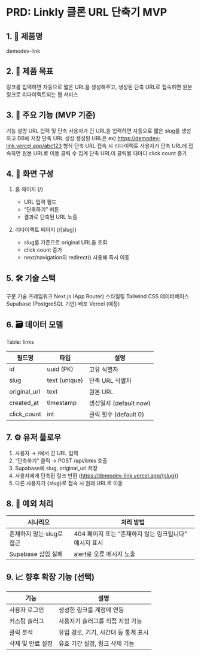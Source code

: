 # PRD: Linkly 클론 URL 단축기 MVP

## 1. 📌 제품명

demodev-link

## 2. 🎯 제품 목표

링크를 입력하면 자동으로 짧은 URL을 생성해주고, 생성된 단축 URL로 접속하면 원본 링크로 리다이렉트되는 웹 서비스

## 3. 🧪 주요 기능 (MVP 기준)

기능 설명
URL 입력 및 단축 사용자가 긴 URL을 입력하면 자동으로 짧은 slug를 생성하고 DB에 저장
단축 URL 생성 생성된 URL은 ex) https://demodev-link.vercel.app/abc123 형식
단축 URL 접속 시 리다이렉트 사용자가 단축 URL에 접속하면 원본 URL로 이동
클릭 수 집계 단축 URL이 클릭될 때마다 click count 증가

## 4. 📐 화면 구성

1. 홈 페이지 (/)

   - URL 입력 필드
   - “단축하기” 버튼
   - 결과로 단축된 URL 노출

2. 리다이렉트 페이지 (/[slug])
   - slug를 기준으로 original URL을 조회
   - click count 증가
   - next/navigation의 redirect() 사용해 즉시 이동

## 5. 🛠 기술 스택

구분 기술
프레임워크 Next.js (App Router)
스타일링 Tailwind CSS
데이터베이스 Supabase (PostgreSQL 기반)
배포 Vercel (예정)

## 6. 🗃️ 데이터 모델

Table: links

| 필드명       | 타입          | 설명                   |
| ------------ | ------------- | ---------------------- |
| id           | uuid (PK)     | 고유 식별자            |
| slug         | text (unique) | 단축 URL 식별자        |
| original_url | text          | 원본 URL               |
| created_at   | timestamp     | 생성일자 (default now) |
| click_count  | int           | 클릭 횟수 (default 0)  |

## 7. ⚙️ 유저 플로우

1. 사용자 → /에서 긴 URL 입력
2. “단축하기” 클릭 → POST /api/links 호출
3. Supabase에 slug, original_url 저장
4. 사용자에게 단축된 링크 반환 (https://demodev-link.vercel.app/{slug})
5. 다른 사용자가 {slug}로 접속 시 원래 URL로 이동

## 8. 🚧 예외 처리

| 시나리오                  | 처리 방법                                              |
| ------------------------- | ------------------------------------------------------ |
| 존재하지 않는 slug로 접근 | 404 페이지 또는 “존재하지 않는 링크입니다” 메시지 표시 |
| Supabase 삽입 실패        | alert로 오류 메시지 노출                               |

## 9. 📈 향후 확장 기능 (선택)

| 기능              | 설명                                 |
| ----------------- | ------------------------------------ |
| 사용자 로그인     | 생성한 링크를 계정에 연동            |
| 커스텀 슬러그     | 사용자가 슬러그를 직접 지정 가능     |
| 클릭 분석         | 유입 경로, 기기, 시간대 등 통계 표시 |
| 삭제 및 만료 설정 | 유효 기간 설정, 링크 삭제 기능       |
